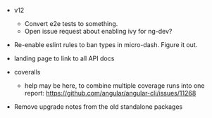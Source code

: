 - v12

  - Convert e2e tests to something.
  - Open issue request about enabling ivy for ng-dev?

- Re-enable eslint rules to ban types in micro-dash. Figure it out.
- landing page to link to all API docs
- coveralls
  - help may be here, to combine multiple coverage runs into one report: https://github.com/angular/angular-cli/issues/11268
- Remove upgrade notes from the old standalone packages
